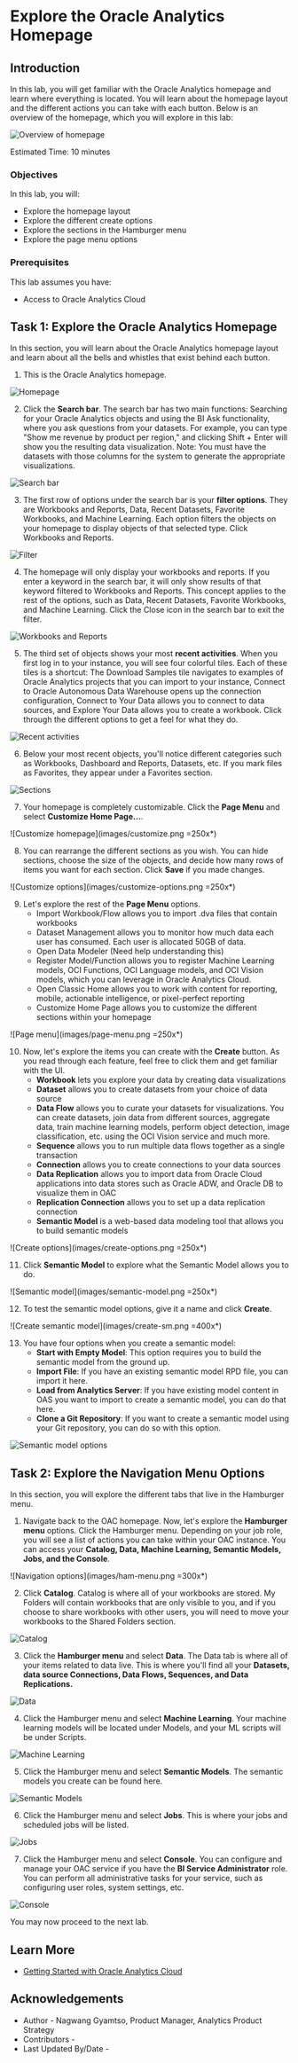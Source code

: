 # Explore the Oracle Analytics Homepage

## Introduction

In this lab, you will get familiar with the Oracle Analytics homepage and learn where everything is located. You will learn about the homepage layout and the different actions you can take with each button. Below is an overview of the homepage, which you will explore in this lab:

  ![Overview of homepage](images/homepage-overview.png)

Estimated Time: 10 minutes

### Objectives

In this lab, you will:
* Explore the homepage layout
* Explore the different create options
* Explore the sections in the Hamburger menu
* Explore the page menu options

### Prerequisites

This lab assumes you have:
* Access to Oracle Analytics Cloud

## Task 1: Explore the Oracle Analytics Homepage
In this section, you will learn about the Oracle Analytics homepage layout and learn about all the bells and whistles that exist behind each button.

1. This is the Oracle Analytics homepage.

  ![Homepage](images/homepage.png)

2. Click the **Search bar**. The search bar has two main functions: Searching for your Oracle Analytics objects and using the BI Ask functionality, where you ask questions from your datasets. For example, you can type "Show me revenue by product per region," and clicking Shift + Enter will show you the resulting data visualization. Note: You must have the datasets with those columns for the system to generate the appropriate visualizations.

  ![Search bar](images/search-bar.png)

3. The first row of options under the search bar is your **filter options**. They are Workbooks and Reports, Data, Recent Datasets, Favorite Workbooks, and Machine Learning. Each option filters the objects on your homepage to display objects of that selected type. Click Workbooks and Reports.

  ![Filter](images/filters.png)

4. The homepage will only display your workbooks and reports. If you enter a keyword in the search bar, it will only show results of that keyword filtered to Workbooks and Reports. This concept applies to the rest of the options, such as Data, Recent Datasets, Favorite Workbooks, and Machine Learning. Click the Close icon in the search bar to exit the filter.

  ![Workbooks and Reports](images/wb-reports.png)

5. The third set of objects shows your most **recent activities**. When you first log in to your instance, you will see four colorful tiles. Each of these tiles is a shortcut: The Download Samples tile navigates to examples of Oracle Analytics projects that you can import to your instance, Connect to Oracle Autonomous Data Warehouse opens up the connection configuration, Connect to Your Data allows you to connect to data sources, and Explore Your Data allows you to create a workbook. Click through the different options to get a feel for what they do.

  ![Recent activities](images/recent.png)

6. Below your most recent objects, you'll notice different categories such as Workbooks, Dashboard and Reports, Datasets, etc. If you mark files as Favorites, they appear under a Favorites section.

  ![Sections](images/sections.png)

7. Your homepage is completely customizable. Click the **Page Menu** and select **Customize Home Page...**.

  ![Customize homepage](images/customize.png =250x*)

8. You can rearrange the different sections as you wish. You can hide sections, choose the size of the objects, and decide how many rows of items you want for each section. Click **Save** if you made changes.

  ![Customize options](images/customize-options.png =250x*)

9. Let's explore the rest of the **Page Menu** options.
    * Import Workbook/Flow allows you to import .dva files that contain workbooks
    * Dataset Management allows you to monitor how much data each user has consumed. Each user is allocated 50GB of data.
    * Open Data Modeler (Need help understanding this)
    * Register Model/Function allows you to register Machine Learning models, OCI Functions, OCI Language models, and OCI Vision models, which you can leverage in Oracle Analytics Cloud.
    * Open Classic Home allows you to work with content for reporting, mobile, actionable intelligence, or pixel-perfect reporting
    * Customize Home Page allows you to customize the different sections within your homepage

  ![Page menu](images/page-menu.png =250x*)

10. Now, let's explore the items you can create with the **Create** button. As you read through each feature, feel free to click them and get familiar with the UI.
    * **Workbook** lets you explore your data by creating data visualizations
    * **Dataset** allows you to create datasets from your choice of data source
    * **Data Flow** allows you to curate your datasets for visualizations. You can create datasets, join data from different sources, aggregate data, train machine learning models, perform object detection, image classification, etc. using the OCI Vision service and much more.
    * **Sequence** allows you to run multiple data flows together as a single transaction
    * **Connection** allows you to create connections to your data sources
    * **Data Replication** allows you to import data from Oracle Cloud applications into data stores such as Oracle ADW, and Oracle DB to visualize them in OAC
    * **Replication Connection** allows you to set up a data replication connection
    * **Semantic Model** is a web-based data modeling tool that allows you to build semantic models

  ![Create options](images/create-options.png =250x*)

11. Click **Semantic Model** to explore what the Semantic Model allows you to do.

  ![Semantic model](images/semantic-model.png =250x*)

12. To test the semantic model options, give it a name and click **Create**.

  ![Create semantic model](images/create-sm.png =400x*)

13. You have four options when you create a semantic model:
    * **Start with Empty Model**: This option requires you to build the semantic model from the ground up.
    * **Import File**: If you have an existing semantic model RPD file, you can import it here.
    * **Load from Analytics Server**: If you have existing model content in OAS you want to import to create a semantic model, you can do that here.
    * **Clone a Git Repository**: If you want to create a semantic model using your Git repository, you can do so with this option.

  ![Semantic model options](images/sm-options.png)


## Task 2: Explore the Navigation Menu Options
In this section, you will explore the different tabs that live in the Hamburger menu.

1. Navigate back to the OAC homepage. Now, let's explore the **Hamburger menu** options. Click the Hamburger menu. Depending on your job role, you will see a list of actions you can take within your OAC instance. You can access your **Catalog, Data, Machine Learning, Semantic Models, Jobs, and the Console**.

  ![Navigation options](images/ham-menu.png =300x*)

2. Click **Catalog**. Catalog is where all of your workbooks are stored. My Folders will contain workbooks that are only visible to you, and if you choose to share workbooks with other users, you will need to move your workbooks to the Shared Folders section.

  ![Catalog](images/catalog.png)

3. Click the **Hamburger menu** and select **Data**. The Data tab is where all of your items related to data live. This is where you'll find all your **Datasets, data source Connections, Data Flows, Sequences, and Data Replications.**

  ![Data](images/data.png)

4. Click the Hamburger menu and select **Machine Learning**. Your machine learning models will be located under Models, and your ML scripts will be under Scripts.

  ![Machine Learning](images/ml.png)

5. Click the Hamburger menu and select **Semantic Models**. The semantic models you create can be found here.

  ![Semantic Models](images/semantic-models.png)

6. Click the Hamburger menu and select **Jobs**. This is where your jobs and scheduled jobs will be listed.

  ![Jobs](images/jobs.png)

7. Click the Hamburger menu and select **Console**. You can configure and manage your OAC service if you have the **BI Service Administrator** role. You can perform all administrative tasks for your service, such as configuring user roles, system settings, etc.

  ![Console](images/console.png)

You may now proceed to the next lab.

## Learn More
* [Getting Started with Oracle Analytics Cloud](https://docs.oracle.com/en/cloud/paas/analytics-cloud/acsgs/what-is-oracle-analytics-cloud.html#GUID-E68C8A55-1342-43BB-93BC-CA24E353D873)

## Acknowledgements
* Author - Nagwang Gyamtso, Product Manager, Analytics Product Strategy
* Contributors -
* Last Updated By/Date -
